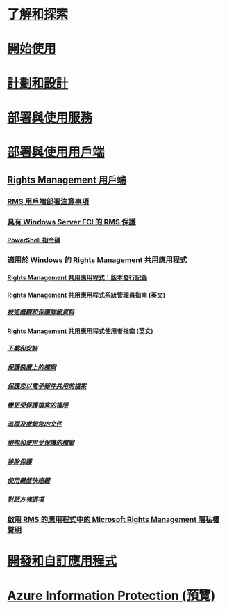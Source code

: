 # [了解和探索](/rights-management/understand-explore/azure-rights-management)
# [開始使用](/rights-management/get-started/requirements-azure-rms)
# [計劃和設計](/rights-management/plan-design/deployment-roadmap)
# [部署與使用服務](/rights-management/deploy-use/activate-service)
# [部署與使用用戶端](use-client.md)
## [Rights Management 用戶端](use-client.md)
### [RMS 用戶端部署注意事項](client-deployment-notes.md)
### [具有 Windows Server FCI 的 RMS 保護](configure-fci.md)
#### [PowerShell 指令碼](fci-script.md)
### [適用於 Windows 的 Rights Management 共用應用程式](sharing-app-windows.md)
#### [Rights Management 共用應用程式：版本發行記錄](sharing-app-version-release-history.md)
#### [Rights Management 共用應用程式系統管理員指南 (英文)](sharing-app-admin-guide.md)
##### [技術概觀和保護詳細資料](sharing-app-admin-guide-technical.md)
#### [Rights Management 共用應用程式使用者指南 (英文)](sharing-app-user-guide.md)
##### [下載和安裝](install-sharing-app.md)
##### [保護裝置上的檔案](sharing-app-protect-in-place.md)
##### [保護您以電子郵件共用的檔案](sharing-app-protect-by-email.md)
##### [變更受保護檔案的權限](sharing-app-reprotect-files.md)
##### [追蹤及撤銷您的文件](sharing-app-track-revoke.md)
##### [檢視和使用受保護的檔案](sharing-app-view-use-files.md)
##### [移除保護](sharing-app-remove-protection.md)
##### [使用鍵盤快速鍵](sharing-app-keyboard-shortcuts.md)
##### [對話方塊選項](sharing-app-dialog-box.md)
### [啟用 RMS 的應用程式中的 Microsoft Rights Management 隱私權聲明](privacy-statement-rms-enlightened-applications.md)
# [開發和自訂應用程式](/rights-management/develop/developers-guide)
# [Azure Information Protection (預覽)](/rights-management/information-protection/what-is-information-protection)


<!--HONumber=Jul16_HO3-->


